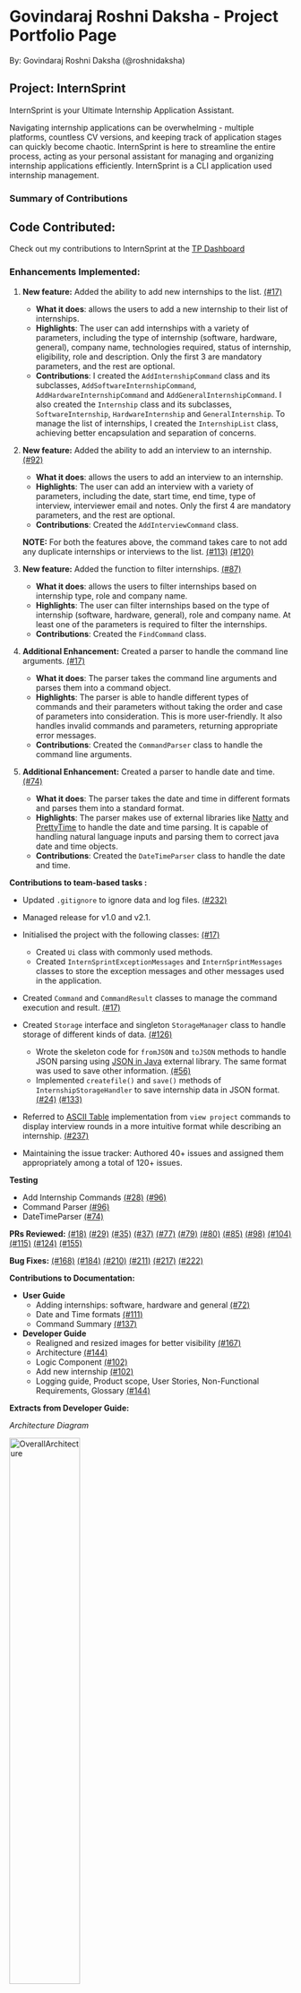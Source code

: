 # Govindaraj Roshni Daksha - Project Portfolio Page

By: Govindaraj Roshni Daksha (@roshnidaksha)

## Project: InternSprint

InternSprint is your Ultimate Internship Application Assistant.

Navigating internship applications can be overwhelming - multiple platforms, countless CV versions, and keeping track of
application stages can quickly become chaotic. InternSprint is here to streamline the entire process, acting as your personal
assistant for managing and organizing internship applications efficiently. InternSprint is a CLI application used internship management.

### Summary of Contributions

## Code Contributed: 

Check out my contributions to InternSprint at the [TP Dashboard](https://nus-cs2113-ay2425s2.github.io/tp-dashboard/?search=roshnidaksha&breakdown=true&sort=groupTitle%20dsc&sortWithin=title&since=2025-02-21&timeframe=commit&mergegroup=&groupSelect=groupByRepos&checkedFileTypes=docs~functional-code~test-code~other)

### Enhancements Implemented:  

1. **New feature:** Added the ability to add new internships to the list.
[(#17)](https://github.com/AY2425S2-CS2113-T11a-3/tp/pull/17)

   * **What it does**: allows the users to add a new internship to their list of internships.
   * **Highlights**: The user can add internships with a variety of parameters, including the type of internship (software, hardware, general),
  company name, technologies required, status of internship, eligibility, role and description.
  Only the first 3 are mandatory parameters, and the rest are optional.
   * **Contributions**: I created the `AddInternshipCommand` class and its subclasses, 
  `AddSoftwareInternshipCommand`, `AddHardwareInternshipCommand` and `AddGeneralInternshipCommand`. 
  I also created the `Internship` class and its subclasses, `SoftwareInternship`, `HardwareInternship` and `GeneralInternship`. 
  To manage the list of internships, I created the `InternshipList` class, achieving better encapsulation and separation of concerns.


2. **New feature:** Added the ability to add an interview to an internship.
[(#92)](https://github.com/AY2425S2-CS2113-T11a-3/tp/pull/92)

   * **What it does**: allows the users to add an interview to an internship.
   * **Highlights**: The user can add an interview with a variety of parameters, including the date, start time, end time, 
  type of interview, interviewer email and notes.
  Only the first 4 are mandatory parameters, and the rest are optional.
   * **Contributions**: Created the `AddInterviewCommand` class.

    **NOTE:** For both the features above, the command takes care to not add any duplicate internships or interviews to the list.
    [(#113)](https://github.com/AY2425S2-CS2113-T11a-3/tp/pull/113)
    [(#120)](https://github.com/AY2425S2-CS2113-T11a-3/tp/pull/120)


3. **New feature:** Added the function to filter internships.
[(#87)](https://github.com/AY2425S2-CS2113-T11a-3/tp/pull/87)

   * **What it does**: allows the users to filter internships based on internship type, role and company name.
   * **Highlights**: The user can filter internships based on the type of internship (software, hardware, general),
   role and company name. At least one of the parameters is required to filter the internships.
   * **Contributions**: Created the `FindCommand` class.

<div style="page-break-after: always;"></div>

4. **Additional Enhancement:** Created a parser to handle the command line arguments.
   [(#17)](https://github.com/AY2425S2-CS2113-T11a-3/tp/pull/17)

    * **What it does**: The parser takes the command line arguments and parses them into a command object.
    * **Highlights**: The parser is able to handle different types of commands and their parameters without taking the 
   order and case of parameters into consideration. This is more user-friendly. 
   It also handles invalid commands and parameters, returning appropriate error messages.
    * **Contributions**: Created the `CommandParser` class to handle the command line arguments.


5. **Additional Enhancement:** Created a parser to handle date and time.
[(#74)](https://github.com/AY2425S2-CS2113-T11a-3/tp/pull/74)

    * **What it does**: The parser takes the date and time in different formats and parses them into a standard format.
    * **Highlights**: The parser makes use of external libraries like [Natty](https://mvnrepository.com/artifact/com.joestelmach/natty) 
   and [PrettyTime](https://mvnrepository.com/artifact/org.ocpsoft.prettytime/prettytime) to handle the date and time parsing.
   It is capable of handling natural language inputs and parsing them to correct java date and time objects.
    * **Contributions**: Created the `DateTimeParser` class to handle the date and time.

**Contributions to team-based tasks :**
* Updated `.gitignore` to ignore data and log files. [(#232)](https://github.com/AY2425S2-CS2113-T11a-3/tp/pull/233)
* Managed release for v1.0 and v2.1.
* Initialised the project with the following classes: [(#17)](https://github.com/AY2425S2-CS2113-T11a-3/tp/pull/17)
  * Created `Ui` class with commonly used methods.
  * Created `InternSprintExceptionMessages` and `InternSprintMessages` classes to store the exception messages and
    other messages used in the application.
* Created `Command` and `CommandResult` classes to manage the command execution and result.
[(#17)](https://github.com/AY2425S2-CS2113-T11a-3/tp/pull/17)
* Created `Storage` interface and singleton `StorageManager` class to handle storage of different kinds of data. 
[(#126)](https://github.com/AY2425S2-CS2113-T11a-3/tp/pull/126)

  * Wrote the skeleton code for `fromJSON` and `toJSON` methods to handle JSON parsing using [JSON in Java](https://mvnrepository.com/artifact/org.json/json)
  external library. The same format was used to save other information.
  [(#56)](https://github.com/AY2425S2-CS2113-T11a-3/tp/pull/56)
  * Implemented `createfile()` and `save()` methods of `InternshipStorageHandler` to save internship data in JSON format.
  [(#24)](https://github.com/AY2425S2-CS2113-T11a-3/tp/pull/24)
  [(#133)](https://github.com/AY2425S2-CS2113-T11a-3/tp/pull/133)

* Referred to [ASCII Table](https://mvnrepository.com/artifact/de.vandermeer/asciitable) implementation from `view project` commands to display interview rounds in a more intuitive
format while describing an internship. [(#237)](https://github.com/AY2425S2-CS2113-T11a-3/tp/pull/237)
* Maintaining the issue tracker: Authored 40+ issues and assigned them appropriately among a total of 120+ issues.

**Testing**
* Add Internship Commands [(#28)](https://github.com/AY2425S2-CS2113-T11a-3/tp/pull/28) [(#96)](https://github.com/AY2425S2-CS2113-T11a-3/tp/pull/96/files)
* Command Parser [(#96)](https://github.com/AY2425S2-CS2113-T11a-3/tp/pull/96/files)
* DateTimeParser [(#74)](https://github.com/AY2425S2-CS2113-T11a-3/tp/pull/133)

**PRs Reviewed:**
[(#18)](https://github.com/AY2425S2-CS2113-T11a-3/tp/pull/18)
[(#29)](https://github.com/AY2425S2-CS2113-T11a-3/tp/pull/29)
[(#35)](https://github.com/AY2425S2-CS2113-T11a-3/tp/pull/35)
[(#37)](https://github.com/AY2425S2-CS2113-T11a-3/tp/pull/37)
[(#77)](https://github.com/AY2425S2-CS2113-T11a-3/tp/pull/77)
[(#79)](https://github.com/AY2425S2-CS2113-T11a-3/tp/pull/79)
[(#80)](https://github.com/AY2425S2-CS2113-T11a-3/tp/pull/80)
[(#85)](https://github.com/AY2425S2-CS2113-T11a-3/tp/pull/85)
[(#98)](https://github.com/AY2425S2-CS2113-T11a-3/tp/pull/98)
[(#104)](https://github.com/AY2425S2-CS2113-T11a-3/tp/pull/104)
[(#115)](https://github.com/AY2425S2-CS2113-T11a-3/tp/pull/115)
[(#124)](https://github.com/AY2425S2-CS2113-T11a-3/tp/pull/124)
[(#155)](https://github.com/AY2425S2-CS2113-T11a-3/tp/pull/155)

**Bug Fixes:**
[(#168)](https://github.com/AY2425S2-CS2113-T11a-3/tp/pull/168)
[(#184)](https://github.com/AY2425S2-CS2113-T11a-3/tp/pull/184)
[(#210)](https://github.com/AY2425S2-CS2113-T11a-3/tp/pull/210)
[(#211)](https://github.com/AY2425S2-CS2113-T11a-3/tp/pull/211)
[(#217)](https://github.com/AY2425S2-CS2113-T11a-3/tp/pull/217)
[(#222)](https://github.com/AY2425S2-CS2113-T11a-3/tp/pull/222)

<div style="page-break-after: always;"></div>

**Contributions to Documentation:**
* **User Guide**
  * Adding internships: software, hardware and general [(#72)](https://github.com/AY2425S2-CS2113-T11a-3/tp/pull/72)
  * Date and Time formats [(#111)](https://github.com/AY2425S2-CS2113-T11a-3/tp/pull/111)
  * Command Summary [(#137)](https://github.com/AY2425S2-CS2113-T11a-3/tp/pull/137)
* **Developer Guide**
  * Realigned and resized images for better visibility [(#167)](https://github.com/AY2425S2-CS2113-T11a-3/tp/pull/167)
  * Architecture [(#144)](https://github.com/AY2425S2-CS2113-T11a-3/tp/pull/144)
  * Logic Component [(#102)](https://github.com/AY2425S2-CS2113-T11a-3/tp/pull/102)
  * Add new internship [(#102)](https://github.com/AY2425S2-CS2113-T11a-3/tp/pull/102)
  * Logging guide, Product scope, User Stories, Non-Functional Requirements, Glossary [(#144)](https://github.com/AY2425S2-CS2113-T11a-3/tp/pull/144)

**Extracts from Developer Guide:**

*Architecture Diagram*

<img src="../images/OverallArchitecture.png" alt="OverallArchitecture" width="50%">

*Command Parser Class Diagram*

<img src="../images/CommandParserClassUML.png" alt="CommandParserClassUML" width="100%">

<div style="page-break-after: always;"></div>

*Command Class Overview Sequence Diagram*

<img src="../images/CommandClassOverview.png" alt="CommandClassOverview" width="100%">

*Sequence Diagrams showing the flow of execution for adding an internship*

<img src="../images/AddInternshipImages/AddCommandSequenceDiagramOverview.png" alt="AddCommandSequenceDiagramOverview" width="50%">
<div style="page-break-after: always;"></div>
<img src="../images/AddInternshipImages/AddCommandSequenceDiagramAlternateFrameOne.png" alt="AddCommandSequenceDiagramOverview" width="60%">
<img src="../images/AddInternshipImages/AddCommandSequenceDiagramAlternateFrameTwo.png" alt="AddCommandSequenceDiagramOverview" width="100%">
